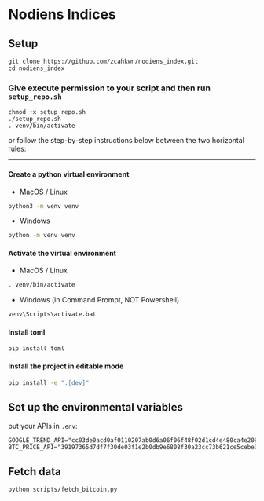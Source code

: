 # Nodiens Indices

## Setup

```
git clone https://github.com/zcahkwn/nodiens_index.git
cd nodiens_index
```

### Give execute permission to your script and then run `setup_repo.sh`

```
chmod +x setup_repo.sh
./setup_repo.sh
. venv/bin/activate
```

or follow the step-by-step instructions below between the two horizontal rules:

---

#### Create a python virtual environment

- MacOS / Linux

```bash
python3 -m venv venv
```

- Windows

```bash
python -m venv venv
```

#### Activate the virtual environment

- MacOS / Linux

```bash
. venv/bin/activate
```

- Windows (in Command Prompt, NOT Powershell)

```bash
venv\Scripts\activate.bat
```

#### Install toml

```
pip install toml
```

#### Install the project in editable mode

```bash
pip install -e ".[dev]"
```


## Set up the environmental variables

put your APIs in `.env`:

```
GOOGLE_TREND_API="cc03de0acd0af0110207ab0d6a06f06f48f02d1cd4e480ca4e2086865d810814"
BTC_PRICE_API="39197365d7df7f30de03f1e2b0db9e6808f30a23cc73b621ce5cebe3ec576352"
```


## Fetch data 
```
python scripts/fetch_bitcoin.py
```
